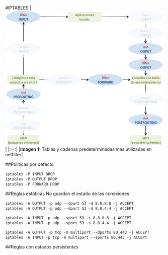 #IPTABLES
|![Tablas y cadenas predeterminadas más utilizadas en netfilter](netfilter_abreviado_003.png)|
|:--:|
|**Imagen 1:** Tablas y cadenas predeterminadas más utilizadas en netfilter|

##Politicas por defecto
```console title="Denegar por defecto (CleanUp Rules)"
iptables -P INPUT DROP
iptables -P OUTPUT DROP
iptables -P FORWARD DROP
```
##Reglas estáticas
No guardan el estado de las conexiones
```console title="Salida"
iptables -A OUTPUT -p udp --dport 53 -d 8.8.8.8 -j ACCEPT
iptables -A OUTPUT -p udp --dport 53 -d 8.8.4.4 -j ACCEPT
```
```console title="Entrada"
iptables -A INPUT -p udp --sport 53 -s 8.8.8.8 -j ACCEPT
iptables -A INPUT -p udp --sport 53 -s 8.8.4.4 -j ACCEPT
```
```console title="Varios puertos al mismo tiempo"
iptables -A OUTPUT -p tcp -m multiport --dports 80,443 -j ACCEPT
iptables -A INPUT -p tcp -m multiport --sports 80,443 -j ACCEPT
```
##Reglas con estados persistentes
